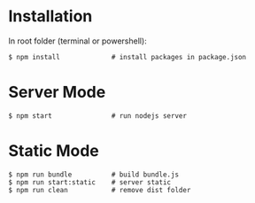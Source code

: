 # Installation
In root folder (terminal or powershell):
~~~
$ npm install             # install packages in package.json 
~~~

# Server Mode
~~~
$ npm start               # run nodejs server
~~~

# Static Mode
~~~
$ npm run bundle          # build bundle.js
$ npm run start:static    # server static
$ npm run clean           # remove dist folder
~~~

